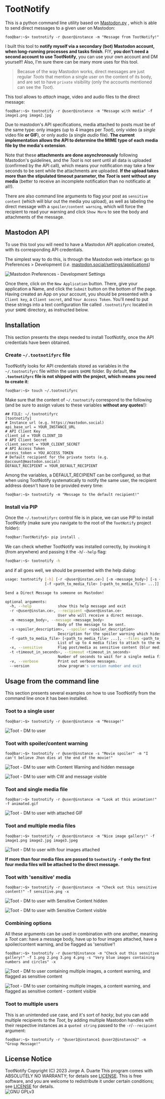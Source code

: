 # TootNotify  

This is a python command line utility based on [Mastodon.py](https://github.com/halcy/Mastodon.py) , which is able to send direct messages to a given user on Mastodon:

`foo@bar:~$> tootnotify -r @user@instance -m "Message from TootNotify!"`

I built this tool to **notify myself via a secondary (bot) Mastodon account, when long-running processes and tasks finish**. FIY, **you don't need a second account to use TootNotify**, you can use your own account and DM yourself! Also, I'm sure there can be many more uses for this tool.


>Becasue of the way Mastodon works, direct messages are just regular *Toots* that mention a single user on the content of its body, and are set to have `private` visibility (only the accounts mentioned can see the *Toot*).

This tool allows to *attach* image, video and audio files to the direct message:

`foo@bar:~$> tootnotify -r @user@instance -m "Message with media" -f image1.png image2.jpg`
    
Due to mastodon's API specifications, media attached to posts must be of the same type: only images (up to 4 images per *Toot*), only video (a *single* video file __or GIF__), or only audio (a single *audio* file). **The current implementation allows the API to determine the MIME type of each media file by the media's extension**.

Note that these **attachments are done asynchronously** following Mastodon's guidelines, and the *Toot* is not sent until all data is uploaded (confirmed by the API call), which means your notification may take a few seconds to be sent while the attachments are uploaded. __If the upload takes more than the stipulated timeout parameter, the *Toot* is sent without any media__ (better to receive an incomplete notification than no notificatio at all!).

There are also command line arguments to flag your post as `sensitive content` (which will blur out the media you upload), as well as labeling the direct message with a `spoiler/content warning`, which will force the recipient to read your warning and click `Show More` to see the body and attachments of the message.

## Mastodon API

To use this tool you will need to have a Mastodon API application created, with its corresponding API credentials. 

The simplest way to do this, is through the Mastodon web interface: go to Preferences > Development (*i.e.* [mastodon.social/settings/applications](mastodon.social/settings/applications))

![Mastodon Preferences - Development Settings](./media/0-mastodon_app_credentials.png "Mastodon Preferences - Development Settings")

Once there, click on the `New Application` button. There, give your application a Name, and click the `Submit` button on the bottom of the page. Having created an App on your account, you should be presented with a `Client key`, a `Client secret`, and `Your Access Token`. You'll need to put these strings into a text configuration file called `.tootnotifyrc` located in your `$HOME` directory, as instructed below.
## Installation

This section presents the steps needed to install TootNotify, once the API credentials have been obtained.

### Create `~/.tootnotifyrc` file

TootNotify looks for API credentials stored as variables in the `~/.tootnotifyrc` file within the users `$HOME` folder. By default, **the `.tootnotifyrc` file is not shipped with the project, which means you need to create it**:

`foo@bar:~$> touch ~/.tootnotifyrc`

Make sure that the content of `~/.tootnotify` correspond to the following (and be sure to assign values to these variables **without any quotes**!):

``` shell
## FILE: ~/.tootnotifyrc
[tootnotify]
# Instance url (e.g. https://mastodon.social)
api_base_url = YOUR_INSTANCE_URL
# API Client Key
client_id = YOUR CLIENT_ID
# API Client Secret
client_secret = YOUR_CLIENT_SECRET
# API Access Token
access_token = YOU_ACCESS_TOKEN
# Default recipient for the private toots (e.g. @account@mastodon.social)
DEFAULT_RECIPIENT = YOUR_DEFAULT_RECIPIENT
```

Among the variables, a DEFAULT_RECIPIENT can be configured, so that when using TootNotify systematically to notify the same user, the recipient address doesn't have to be provided every time:

`foo@bar:~$> tootnotify -m "Message to the default recipient!"`

### Install via PIP

Once the `~/.tootnotifyrc` control file is in place, we can use PIP to install TootNotify (make sure you navigate to the root of the `TootNotify` project folder):

``` bash
foo@bar:TootNotify$> pip install .
```

We can check whether TootNotify was installed correctly, by invoking it (from anywhere) and passing it the `-h`/`--help` flag:

``` bash
foo@bar:~$> tootnotify -h
```

and if all goes well, we should be presented with the help dialog:

``` bash
usage: tootnotify [-h] [-r <@user@instan.ce>] [-m <message_body>] [-s <spoiler_description>]
                  [-f <path_to_media_file> [<path_to_media_file> ...]] [-x] [-t <timeout_in_seconds>] [-v] [--version]

Send a Direct Message to someone on Mastodon!

optional arguments:
  -h, --help            show this help message and exit
  -r <@user@instan.ce>, --recipient <@user@instan.ce>
                        User who will receive a direct message.
  -m <message_body>, --message <message_body>
                        Body of the message to be sent.
  -s <spoiler_description>, --spoiler <spoiler_description>
                        Description for the spoiler warning which hides the message.
  -f <path_to_media_file> [<path_to_media_file> ...], --files <path_to_media_file> [<path_to_media_file> ...]
                        List of up to 4 media files to attach to the message.
  -x, --sensitive       Flag post/media as sensitive content (blur media).
  -t <timeout_in_seconds>, --timeout <timeout_in_seconds>
                        Number of seconds to wait for a single media file to upload.
  -v, --verbose         Print out verbose messages.
  --version             show program's version number and exit
```

## Usage from the command line

This section presents several examples on how to use TootNotify from the command line once it has been installed.

### Toot to a single user

`foo@bar:~$> tootnotify -r @user@instance -m "Message!"`

![Toot - DM to user](./media/1-Toot_Single.png "Toot - DM to user")

### Toot with spoiler/content warning

`foo@bar:~$> tootnotify -r @user@instance -s "Movie spoiler" -m "I can't believe Jhon dies at the end of the movie!"`

![Toot - DM to user with Content Warning and hidden message](./media/2-Toot_CW1.png "Toot - DM to user with Content Warning and hidden message")

![Toot - DM to user with CW and message visible](./media/2-Toot_CW2.png "Toot - DM to user with CW and message visible")

### Toot and single media file

`foo@bar:~$> tootnotify -r @user@instance -m "Look at this animation!" -f animated.gif`

![Toot - DM to user with attached GIF](./media/3-Toot_GIF.png "Toot - DM to user with attached GIF")

### Toot and multiple media files

`foo@bar:~$> tootnotify -r @user@instance -m "Nice image gallery!" -f image1.png image2.jpg image3.jpeg`

![Toot - DM to user with four images attached](./media/4-Toot_Gallery.png "Toot - DM to user with four images attached")

__If more than four media files are passed to `tootnotify -f` only the first four media files will be attached to the direct message.__

### Toot with 'sensitive' media

`foo@bar:~$> tootnotify -r @user@instance -m "Check out this sensitive content!" -f sensitive.png -x`

![Toot - DM to user with Sensitive Content hidden](./media/5-Toot_Sensitive1.png "Toot - DM to user with Sensitive Content hidden")

![Toot - DM to user with Sensitive Content visible](./media/5-Toot_Sensitive2.png "Toot - DM to user with Sensitive Content visible")

### Combining options

All these arguments can be used in combination with one another, meaning a *Toot* can: have a message body, have up to four images attached, have a spoiler/content warning, and be flagged as 'sensitive'!

`foo@bar:~$> tootnotify -r @usert@instance -m "Check out this sensitive gallery!" -f 1.png 2.png 3.png 4.png -s "Very blue images containing numbers and circles" -x`

![Toot - DM to user containing multiple images, a content warning, and flagged as sensitive content](./media/6-Toot_All1.png "Toot - DM to user containing multiple images, a content warning, and flagged as sensitive content")

![Toot - DM to user containing multiple images, a content warning, and flagged as sensitive content - content visible](./media/6-Toot_All2.png "Toot - DM to user containing multiple images, a content warning, and flagged as sensitive content - content visible")

### Toot to multiple users

This is an unintended use case, and it's sort of _hacky_, but you can add multiple recipients to the *Toot*, by adding multiple Mastodon handles with their respective instances as a `quoted string` passed to the `-r`/`--recipient` argument:

`foo@bar:~$> tootnotify -r "@user1@instance1 @user2@instance2" -m "Group Message!"`

## License Notice

TootNotify Copyright (C) 2023 Jorge A. Duarte
This program comes with ABSOLUTELY NO WARRANTY; for details see [LICENSE](LICENSE). This is free software, and you are welcome to redistribute it under certain conditions; see [LICENSE](LICENSE) for details.  
![GNU GPLv3](./media/gplv3-with-text-136x68.png)
